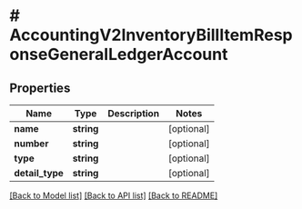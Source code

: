 # # AccountingV2InventoryBillItemResponseGeneralLedgerAccount

## Properties

Name | Type | Description | Notes
------------ | ------------- | ------------- | -------------
**name** | **string** |  | [optional]
**number** | **string** |  | [optional]
**type** | **string** |  | [optional]
**detail_type** | **string** |  | [optional]

[[Back to Model list]](../../README.md#models) [[Back to API list]](../../README.md#endpoints) [[Back to README]](../../README.md)
